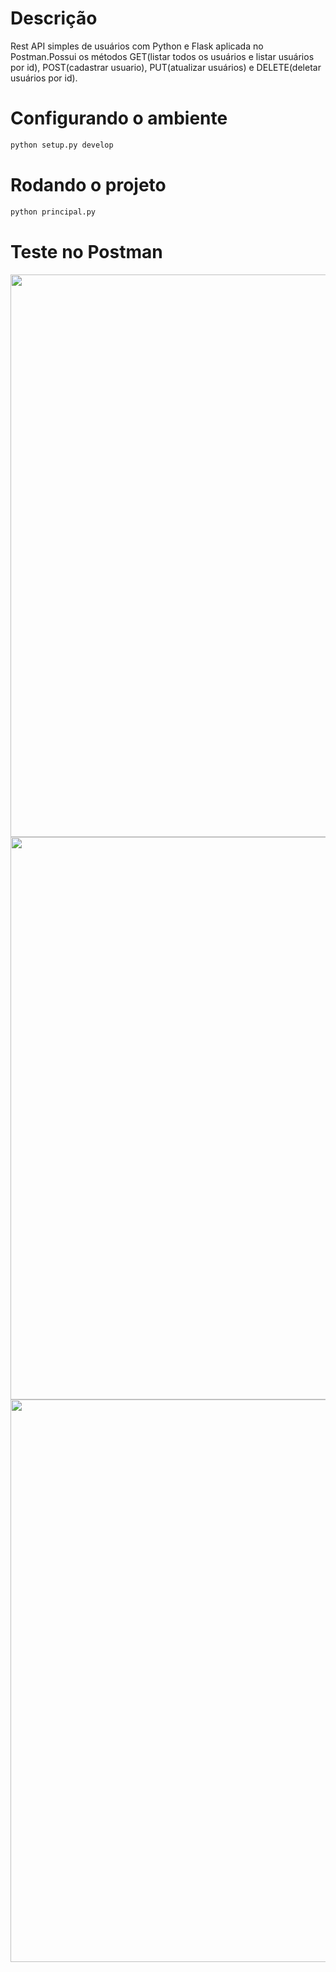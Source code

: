 # Descrição

Rest API simples de usuários com Python e Flask aplicada no Postman.Possui os métodos GET(listar todos os usuários e listar usuários por id), POST(cadastrar usuario), PUT(atualizar usuários) e DELETE(deletar usuários por id).


# Configurando o ambiente

```bash
python setup.py develop
```

# Rodando o projeto

```bash
python principal.py
```

# Teste no Postman

<span align="center">
    <img src="https://user-images.githubusercontent.com/85804895/134165516-c5660fe9-d5ea-4a31-8fd7-ab81d6108d82.png", width=900>
</span>

<span align="center">
    <img src="https://user-images.githubusercontent.com/85804895/134165972-cb551563-d99b-48e4-8247-12bb35459c34.png", width=900>
</span>

<span align="center">
    <img src="https://user-images.githubusercontent.com/85804895/134166088-e465e53f-064c-469a-94c0-aa01a148557d.png", width=900>
</span>



